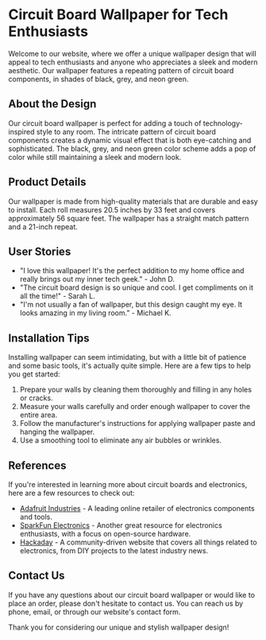 <!--
Write me content for website with wallpaper which alt text is:

"A wallpaper with a repeating pattern of circuit board components, in shades of black, grey, and neon green."

The name/title of the page should not be 1:1 copy of the alt text but rather a real content of the website which is using this wallpaper.

- Use markdown format 
- Start with the heading
- The content should look like a real website 
- Include real sections like references, contact, user stories, etc. use things relevant to the page purpose.
- Feel free to use structure like headings, bullets, numbering, blockquotes, paragraphs, horizontal lines, etc.
- You can use formatting like bold or _italic_
- You can include UTF-8 emojis
- Links should be only #hash anchors (and you can refer to the document itself)
- Do not include images
-->

<!--font:"Roboto"-->

# Circuit Board Wallpaper for Tech Enthusiasts

Welcome to our website, where we offer a unique wallpaper design that will appeal to tech enthusiasts and anyone who appreciates a sleek and modern aesthetic. Our wallpaper features a repeating pattern of circuit board components, in shades of black, grey, and neon green.

## About the Design

Our circuit board wallpaper is perfect for adding a touch of technology-inspired style to any room. The intricate pattern of circuit board components creates a dynamic visual effect that is both eye-catching and sophisticated. The black, grey, and neon green color scheme adds a pop of color while still maintaining a sleek and modern look.

## Product Details

Our wallpaper is made from high-quality materials that are durable and easy to install. Each roll measures 20.5 inches by 33 feet and covers approximately 56 square feet. The wallpaper has a straight match pattern and a 21-inch repeat.

## User Stories

- "I love this wallpaper! It's the perfect addition to my home office and really brings out my inner tech geek." - John D.
- "The circuit board design is so unique and cool. I get compliments on it all the time!" - Sarah L.
- "I'm not usually a fan of wallpaper, but this design caught my eye. It looks amazing in my living room." - Michael K.

## Installation Tips

Installing wallpaper can seem intimidating, but with a little bit of patience and some basic tools, it's actually quite simple. Here are a few tips to help you get started:

1. Prepare your walls by cleaning them thoroughly and filling in any holes or cracks.
2. Measure your walls carefully and order enough wallpaper to cover the entire area.
3. Follow the manufacturer's instructions for applying wallpaper paste and hanging the wallpaper.
4. Use a smoothing tool to eliminate any air bubbles or wrinkles.

## References

If you're interested in learning more about circuit boards and electronics, here are a few resources to check out:

- [Adafruit Industries](#) - A leading online retailer of electronics components and tools.
- [SparkFun Electronics](#) - Another great resource for electronics enthusiasts, with a focus on open-source hardware.
- [Hackaday](#) - A community-driven website that covers all things related to electronics, from DIY projects to the latest industry news.

## Contact Us

If you have any questions about our circuit board wallpaper or would like to place an order, please don't hesitate to contact us. You can reach us by phone, email, or through our website's contact form.

Thank you for considering our unique and stylish wallpaper design!
